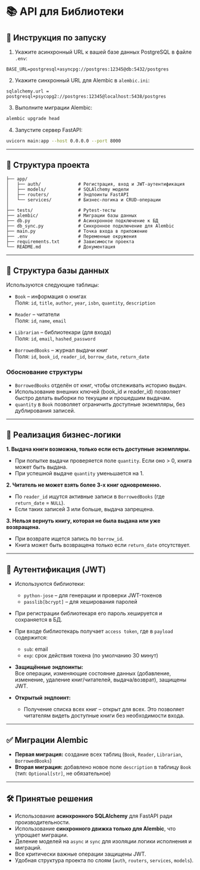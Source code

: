 # 📚 API для Библиотеки

## 🚀 Инструкция по запуску

1. Укажите асинхронный URL к вашей базе данных PostgreSQL в файле `.env`:

```
BASE_URL=postgresql+asyncpg://postgres:12345@db:5432/postgres
```

2. Укажите синхронный URL для Alembic в `alembic.ini`:

```
sqlalchemy.url = postgresql+psycopg2://postgres:12345@localhost:5438/postgres
```

3. Выполните миграции Alembic:

```bash
alembic upgrade head
```

4. Запустите сервер FastAPI:

```bash
uvicorn main:app --host 0.0.0.0 --port 8000
```

---

## 📂 Структура проекта

```
├── app/
│   ├── auth/              # Регистрация, вход и JWT-аутентификация
│   ├── models/            # SQLAlchemy модели
│   ├── routers/           # Эндпоинты FastAPI
│   └── services/          # Бизнес-логика и CRUD-операции
│
├── tests/                 # Pytest-тесты
├── alembic/               # Миграции базы данных
├── db.py                  # Асинхронное подключение к БД
├── db_sync.py             # Синхронное подключение для Alembic
├── main.py                # Точка входа в приложение
├── .env                   # Переменные окружения
├── requirements.txt       # Зависимости проекта
└── README.md              # Документация
```

---

## 🧩 Структура базы данных

Используются следующие таблицы:

- `Book` – информация о книгах  
  Поля: `id`, `title`, `author`, `year`, `isbn`, `quantity`, `description`

- `Reader` – читатели  
  Поля: `id`, `name`, `email`

- `Librarian` – библиотекари (для входа)  
  Поля: `id`, `email`, `hashed_password`

- `BorrowedBooks` – журнал выдачи книг  
  Поля: `id`, `book_id`, `reader_id`, `borrow_date`, `return_date`

### Обоснование структуры

- `BorrowedBooks` отделён от книг, чтобы отслеживать историю выдач.
- Использование внешних ключей (book_id и reader_id) позволяет быстро делать выборки по текущим и прошедшим выдачам.
- `quantity` в `Book` позволяет ограничить доступные экземпляры, без дублирования записей.

---

## 📌 Реализация бизнес-логики

**1. Выдача книги возможна, только если есть доступные экземпляры.**

- При попытке выдачи проверяется поле `quantity`. Если оно > 0, книга может быть выдана.
- При успешной выдаче `quantity` уменьшается на 1.

**2. Читатель не может взять более 3-х книг одновременно.**

- По `reader_id` ищутся активные записи в `BorrowedBooks` (где `return_date` = `NULL`).
- Если таких записей 3 или больше, выдача запрещена.

**3. Нельзя вернуть книгу, которая не была выдана или уже возвращена.**

- При возврате ищется запись по `borrow_id`.
- Книга может быть возвращена только если `return_date` отсутствует.

---

## 🔐 Аутентификация (JWT)

- Используются библиотеки:  
  - `python-jose` – для генерации и проверки JWT-токенов  
  - `passlib[bcrypt]` – для хеширования паролей

- При регистрации библиотекаря его пароль хешируется и сохраняется в БД.

- При входе библиотекарь получает `access token`, где в `payload` содержится:
  - `sub`: email
  - `exp`: срок действия токена (по умолчанию 30 минут)

- **Защищённые эндпоинты:**  
  Все операции, изменяющие состояние данных (добавление, изменение, удаление книг/читателей, выдача/возврат), защищены JWT.

- **Открытый эндпоинт:**  
  - Получение списка всех книг – открыт для всех. Это позволяет читателям видеть доступные книги без необходимости входа.

---

## ✅ Миграции Alembic

- **Первая миграция:** создание всех таблиц (`Book`, `Reader`, `Librarian`, `BorrowedBooks`)
- **Вторая миграция:** добавлено новое поле `description` в таблицу `Book` (тип: `Optional[str]`, не обязательное)

---

## 🛠 Принятые решения

- Использование **асинхронного SQLAlchemy** для FastAPI ради производительности.
- Использование **синхронного движка только для Alembic**, что упрощает миграции.
- Деление моделей на `async` и `sync` для изоляции логики исполнения и миграций.
- Все критически важные операции защищены JWT.
- Удобная структура проекта по слоям (`auth`, `routers`, `services`, `models`).


